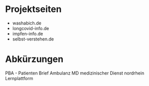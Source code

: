# Projektseiten

- washabich.de
- longcovid-info.de
- impfen-info.de
- selbst-verstehen.de

# Abkürzungen
PBA - Patienten Brief Ambulanz
MD medizinischer Dienst nordrhein Lernplattform